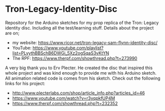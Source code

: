 # Tron-Legacy-Identity-Disc
Repository for the Arduino sketches for my prop replica of the Tron: Legacy identity disc. Including all the test/learning stuff. Details about the project are on; 
- my website: https://www.ricor.net/tron-legacy-sam-flynn-identity-disc/
- YouTube: https://www.youtube.com/playlist?list=PLyythBBSchB6DWGi_5Xz2ogSqaS3vKtYN
- The RPF: https://www.therpf.com/showthread.php?t=273990

A very big thank you to Erv Plecter. He created the disc that inspired this whole project and was kind enough to provide me with his Arduino sketch. All animation related code is comes from his sketch. 
Check out the following links for his project:
- http://www.plecterlabs.com/shop/article_info.php?articles_id=46
- https://www.youtube.com/watch?v=r3yqpkfUP4M
- https://www.therpf.com/showthread.php?t=232352

